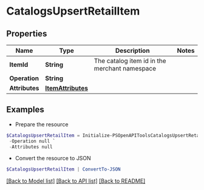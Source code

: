 # CatalogsUpsertRetailItem
## Properties

Name | Type | Description | Notes
------------ | ------------- | ------------- | -------------
**ItemId** | **String** | The catalog item id in the merchant namespace | 
**Operation** | **String** |  | 
**Attributes** | [**ItemAttributes**](ItemAttributes.md) |  | 

## Examples

- Prepare the resource
```powershell
$CatalogsUpsertRetailItem = Initialize-PSOpenAPIToolsCatalogsUpsertRetailItem  -ItemId DS0294-M `
 -Operation null `
 -Attributes null
```

- Convert the resource to JSON
```powershell
$CatalogsUpsertRetailItem | ConvertTo-JSON
```

[[Back to Model list]](../README.md#documentation-for-models) [[Back to API list]](../README.md#documentation-for-api-endpoints) [[Back to README]](../README.md)

